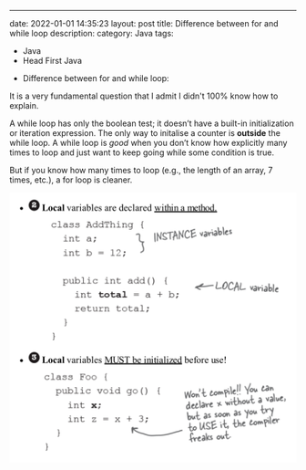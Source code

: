 ---
date: 2022-01-01 14:35:23
layout: post
title: Difference between for and while loop
description:
category: Java
tags:
  - Java
  - Head First Java
  
* Difference between for and while loop: 

It is a very fundamental question that I admit I didn't 100% know how to explain. 

A while loop has only the boolean test; it doesn’t have a built-in initialization
or iteration expression. The only way to initalise a counter is **outside** the while loop.
A while loop is *good* when you don’t know how explicitly
many times to loop and just want to keep going while some condition is true.

But if you know how many times to loop (e.g., the length of an array, 7 times,
etc.), a for loop is cleaner.

<img src="/assets/images/posts/1.png" title="제목" alt="아무거나"/> 







